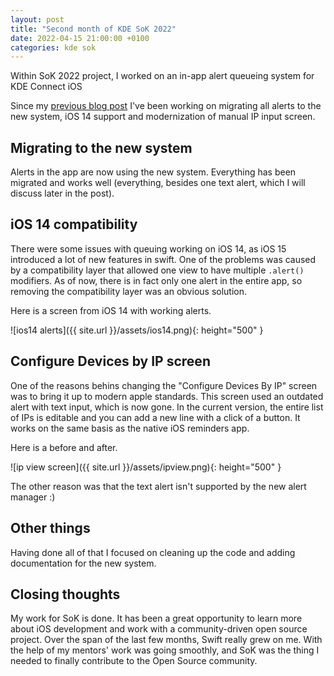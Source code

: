 ```yaml
---
layout: post
title: "Second month of KDE SoK 2022"
date: 2022-04-15 21:00:00 +0100
categories: kde sok
---
```


Within SoK 2022 project, I worked on an in-app alert queueing system for KDE Connect iOS

Since my [previous blog post](https://fixmbr.github.io/kde/sok/2022/03/06/first-month-of-kde-sok.html) I've been working on migrating all alerts to the new system, iOS 14 support and modernization of manual IP input screen.

## Migrating to the new system

Alerts in the app are now using the new system. Everything has been migrated and works well (everything, besides one text alert, which I will discuss later in the post).


## iOS 14 compatibility

There were some issues with queuing working on iOS 14, as iOS 15 introduced a lot of new features in swift. One of the problems was caused by a compatibility layer that allowed one view to have multiple `.alert()` modifiers. As of now, there is in fact only one alert in the entire app, so removing the compatibility layer was an obvious solution.

Here is a screen from iOS 14 with working alerts.

![ios14 alerts]({{ site.url }}/assets/ios14.png){: height="500" }


## Configure Devices by IP screen

One of the reasons behins changing the "Configure Devices By IP" screen was to bring it up to modern apple standards. This screen used an outdated alert with text input, which is now gone. In the current version, the entire list of IPs is editable and you can add a new line with a click of a button. It works on the same basis as the native iOS reminders app.

Here is a before and after.

![ip view screen]({{ site.url }}/assets/ipview.png){: height="500" }

The other reason was that the text alert isn't supported by the new alert manager :)

## Other things

Having done all of that I focused on cleaning up the code and adding documentation for the new system.

## Closing thoughts

My work for SoK is done. It has been a great opportunity to learn more about iOS development and work with a community-driven open source project. Over the span of the last few months, Swift really grew on me. With the help of my mentors' work
was going smoothly, and SoK was the thing I needed to finally contribute to the Open Source community.
